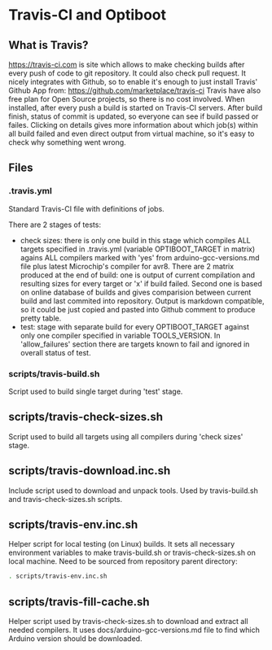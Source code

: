 # Travis-CI and Optiboot

## What is Travis?

https://travis-ci.com is site which allows to make checking builds after
every push of code to git repository. It could also check pull request.
It nicely integrates with Github, so to enable it's enough to just
install Travis' Github App from: https://github.com/marketplace/travis-ci
Travis have also free plan for Open Source projects, so there is no
cost involved.
When installed, after every push a build is started on Travis-CI
servers. After build finish, status of commit is updated, so everyone
can see if build passed or failes. Clicking on details gives more
information about which job(s) within all build failed and even direct
output from virtual machine, so it's easy to check why something went
wrong.

## Files

### .travis.yml

Standard Travis-CI file with definitions of jobs.

There are 2 stages of tests:
- check sizes: there is only one build in this stage which compiles ALL
targets specified in .travis.yml (variable OPTIBOOT_TARGET in matrix)
agains ALL compilers marked with 'yes' from arduino-gcc-versions.md file
plus latest Microchip's compiler for avr8. There are 2 matrix produced
at the end of build: one is output of current compilation and resulting
sizes for every target or 'x' if build failed. Second one is based on
online database of builds and gives comparision between current build
and last commited into repository. Output is markdown compatible, so
it could be just copied and pasted into Github comment to produce
pretty table.
- test: stage with separate build for every OPTIBOOT_TARGET against only
one compiler specified in variable TOOLS_VERSION. In 'allow_failures'
section there are targets known to fail and ignored in overall status
of test.

### scripts/travis-build.sh

Script used to build single target during 'test' stage.

## scripts/travis-check-sizes.sh

Script used to build all targets using all compilers during 'check sizes'
stage.

## scripts/travis-download.inc.sh

Include script used to download and unpack tools. Used by travis-build.sh
and travis-check-sizes.sh scripts.

## scripts/travis-env.inc.sh

Helper script for local testing (on Linux) builds. It sets all necessary
environment variables to make travis-build.sh or travis-check-sizes.sh
on local machine. Need to be sourced from repository parent directory:
```bash
. scripts/travis-env.inc.sh
```

## scripts/travis-fill-cache.sh

Helper script used by travis-check-sizes.sh to download and extract all
needed compilers. It uses docs/arduino-gcc-versions.md file to find
which Arduino version should be downloaded.
